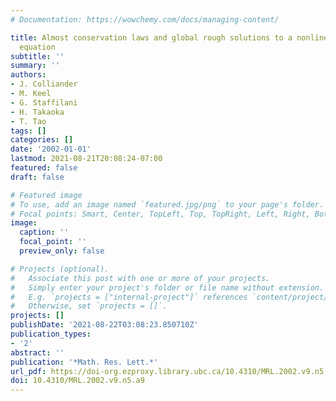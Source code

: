 ```yaml
---
# Documentation: https://wowchemy.com/docs/managing-content/

title: Almost conservation laws and global rough solutions to a nonlinear Schrödinger
  equation
subtitle: ''
summary: ''
authors:
- J. Colliander
- M. Keel
- G. Staffilani
- H. Takaoka
- T. Tao
tags: []
categories: []
date: '2002-01-01'
lastmod: 2021-08-21T20:08:24-07:00
featured: false
draft: false

# Featured image
# To use, add an image named `featured.jpg/png` to your page's folder.
# Focal points: Smart, Center, TopLeft, Top, TopRight, Left, Right, BottomLeft, Bottom, BottomRight.
image:
  caption: ''
  focal_point: ''
  preview_only: false

# Projects (optional).
#   Associate this post with one or more of your projects.
#   Simply enter your project's folder or file name without extension.
#   E.g. `projects = ["internal-project"]` references `content/project/deep-learning/index.md`.
#   Otherwise, set `projects = []`.
projects: []
publishDate: '2021-08-22T03:08:23.850710Z'
publication_types:
- '2'
abstract: ''
publication: '*Math. Res. Lett.*'
url_pdf: https://doi-org.ezproxy.library.ubc.ca/10.4310/MRL.2002.v9.n5.a9
doi: 10.4310/MRL.2002.v9.n5.a9
---
```

